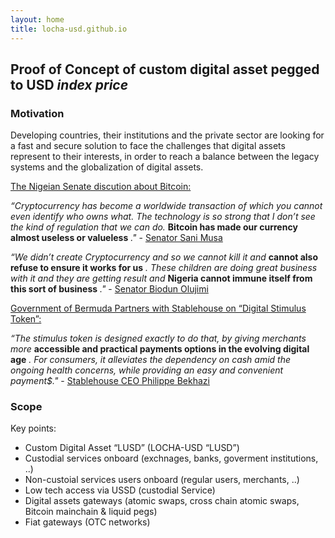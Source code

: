 ```yaml
---
layout: home
title: locha-usd.github.io
---
```


## Proof of Concept of custom digital asset pegged to USD _index price_

### Motivation

Developing countries, their institutions and the private sector are looking for a fast and secure solution to face the challenges that digital assets represent to their interests, in order to reach a balance between the legacy systems and the globalization of digital assets.


[The Nigeian Senate discution about Bitcoin:](https://twitter.com/NGRSenate/status/1359801227052220416)

_“Cryptocurrency has become a worldwide transaction of which you cannot even identify who owns what. The technology is so strong that I don’t see the kind of regulation that we can do._ __Bitcoin has made our currency almost useless or valueless__ _."_ - [Senator Sani Musa](https://twitter.com/NGRSenate/status/1359835689513271301)

_“We didn’t create Cryptocurrency and so we cannot kill it and_ __cannot also refuse to ensure it works for us__ _. These children are doing great business with it and they are getting result and_ __Nigeria cannot immune itself from this sort of business__ _."_ - [Senator Biodun Olujimi](https://twitter.com/NGRSenate/status/1359836204955533313)


[Government of Bermuda Partners with Stablehouse on “Digital Stimulus Token”:](https://www.google.com/search?client=ubuntu&hs=rqg&channel=fs&ei=dcpOYKbZONHl5gLRsZvoDw&q=Government+of+Bermuda+digital+currency&oq=Government+of+Bermuda+digital+currency&gs_lcp=Cgdnd3Mtd2l6EAMyBQghEKABMgUIIRCgAToICCEQFhAdEB46BAghEApQ9mVY_npg6X5oAnAAeACAAYoDiAGLF5IBCDAuMTAuNC4xmAEAoAEBqgEHZ3dzLXdpesABAQ&sclient=gws-wiz&ved=0ahUKEwjm57eGpLHvAhXRslkKHdHYBv0Q4dUDCAw&uact=5)

_“The stimulus token is designed exactly to do that, by giving merchants more_ __accessible and practical payments options in the evolving digital age__ _. For consumers, it alleviates the dependency on cash amid the ongoing health concerns, while providing an easy and convenient payment$."_ - [Stablehouse CEO Philippe Bekhazi](https://www.crowdfundinsider.com/2020/09/166037-government-of-bermuda-partners-with-stablehouse-on-digital-stimulus-token/)

### Scope

Key points:

*    Custom Digital Asset “LUSD” (LOCHA-USD “LUSD”)
*    Custodial services onboard (exchnages, banks, goverment institutions, ..)
*    Non-custoial services users onboard (regular users, merchants, ..)
*    Low tech access via USSD (custodial Service)
*    Digital assets gateways (atomic swaps, cross chain atomic swaps, Bitcoin mainchain & liquid pegs)
*    Fiat gateways (OTC networks)



